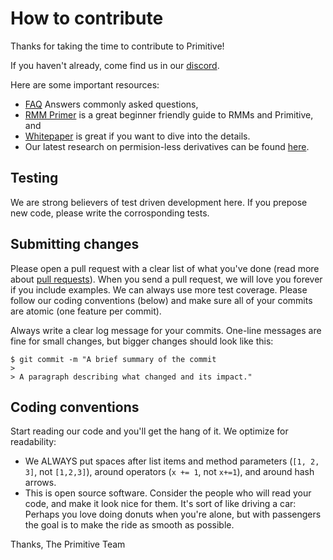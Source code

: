 # How to contribute

Thanks for taking the time to contribute to Primitive!

If you haven't already, come find us in our [discord](https://discord.com/invite/primitive).

Here are some important resources:

  * [FAQ](https://primitive.xyz/learn) Answers commonly asked questions,
  * [RMM Primer](https://primitive.mirror.xyz/Audtl29HY_rnhN4E2LwnP7-zjDcDGAyXZ4h3QpDeajg) is a great beginner friendly guide to RMMs and Primitive, and
  * [Whitepaper](https://primitive.xyz/whitepaper-rmm-01.pdf) is great if you want to dive into the details.
  * Our latest research on permision-less derivatives can be found [here](https://arxiv.org/abs/2205.09890).

## Testing

We are strong believers of test driven development here. If you prepose new code, please write the corrosponding tests.

## Submitting changes

Please open a pull request with a clear list of what you've done (read more about [pull requests](http://help.github.com/pull-requests/)). When you send a pull request, we will love you forever if you include examples. We can always use more test coverage. Please follow our coding conventions (below) and make sure all of your commits are atomic (one feature per commit).

Always write a clear log message for your commits. One-line messages are fine for small changes, but bigger changes should look like this:

    $ git commit -m "A brief summary of the commit
    > 
    > A paragraph describing what changed and its impact."

## Coding conventions

Start reading our code and you'll get the hang of it. We optimize for readability:

  * We ALWAYS put spaces after list items and method parameters (`[1, 2, 3]`, not `[1,2,3]`), around operators (`x += 1`, not `x+=1`), and around hash arrows.
  * This is open source software. Consider the people who will read your code, and make it look nice for them. It's sort of like driving a car: Perhaps you love doing donuts when you're alone, but with passengers the goal is to make the ride as smooth as possible.

Thanks,
The Primitive Team
